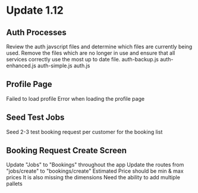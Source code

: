# Update 1.12

## Auth Processes

Review the auth javscript files and determine which files are currently being used.
Remove the files which are no longer in use and ensure that all services correctly use the most up to date file.
auth-backup.js
auth-enhanced.js
auth-simple.js
auth.js

## Profile Page

Failed to load profile
Error when loading the profile page

## Seed Test Jobs

Seed 2-3 test booking request per customer for the booking list

## Booking Request Create Screen

Update "Jobs" to "Bookings" throughout the app
Update the routes from "jobs/create" to "bookings/create"
Estimated Price should be min & max prices
It is also missing the dimensions
Need the ability to add multiple pallets
